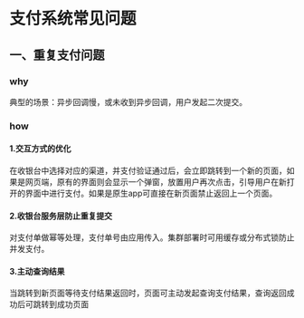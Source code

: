 # 支付系统常见问题

## 一、重复支付问题

### why
典型的场景：异步回调慢，或未收到异步回调，用户发起二次提交。

### how
#### 1.交互方式的优化
在收银台中选择对应的渠道，并支付验证通过后，会立即跳转到一个新的页面，如果是网页端，原有的界面则会显示一个弹窗，放置用户再次点击，引导用户在新打开的界面中进行支付。如果是原生app可直接在新页面禁止返回上一个页面。

#### 2.收银台服务层防止重复提交
对支付单做幂等处理，支付单号由应用传入。集群部署时可用缓存或分布式锁防止并发支付。

#### 3.主动查询结果
当跳转到新页面等待支付结果返回时，页面可主动发起查询支付结果，查询返回成功后可跳转到成功页面

 

